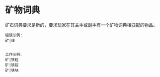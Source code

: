 # 矿物词典

矿石词典要求是新的，要求玩家在其主手或副手有一个矿物词典相匹配的物品。

    错误示例：
    矿|线
    
    
    工作示例:
    矿|铁粒
    矿|铁锭
    矿|铁块